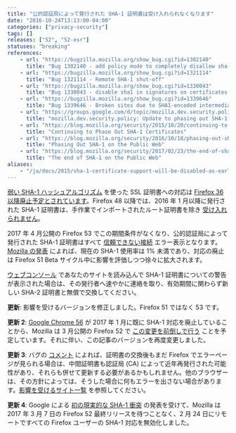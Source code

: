 ```yaml
---
title: "公的認証局によって発行された SHA-1 証明書は受け入れられなくなります"
date: "2016-10-24T13:13:00-04:00"
categories: ["privacy-security"]
tags: []
releases: ["52", "52-esr"]
statuses: "breaking"
references:
    - url: "https://bugzilla.mozilla.org/show_bug.cgi?id=1302140"
      title: "Bug 1302140 - add policy mode to completely disallow sha-1 signature except for certificates issued by non-built-in roots"
    - url: "https://bugzilla.mozilla.org/show_bug.cgi?id=1321114"
      title: "Bug 1321114 - Remote SHA-1 shut-off"
    - url: "https://bugzilla.mozilla.org/show_bug.cgi?id=1330043"
      title: "Bug 1330043 - disable sha1 in signatures on certificates issued by publicly-trusted roots"
    - url: "https://bugzilla.mozilla.org/show_bug.cgi?id=1339646"
      title: "Bug 1339646 - Broken sites due to SHA1-encoded intermediate certs"
    - url: "https://groups.google.com/d/topic/mozilla.dev.security.policy/wXvLQ26JyOA/discussion"
      title: "mozilla.dev.security.policy: Update to phasing out SHA-1 Certs"
    - url: "https://blog.mozilla.org/security/2015/10/20/continuing-to-phase-out-sha-1-certificates/"
      title: "Continuing to Phase Out SHA-1 Certificates"
    - url: "https://blog.mozilla.org/security/2016/10/18/phasing-out-sha-1-on-the-public-web/"
      title: "Phasing Out SHA-1 on the Public Web"
    - url: "https://blog.mozilla.org/security/2017/02/23/the-end-of-sha-1-on-the-public-web/"
      title: "The end of SHA-1 on the Public Web"
aliases:
    - "/ja/docs/2015/sha-1-certificate-support-will-be-disabled-as-early-as-july-2016/"
---
```

[弱い SHA-1 ハッシュアルゴリズム](https://developer.mozilla.org/docs/Web/Security/Weak_Signature_Algorithm) を使った SSL 証明書への対応は [Firefox 36 以降廃止予定とされています](https://www.fxsitecompat.dev/ja/docs/2014/sha-1-support-has-been-deprecated/)。Firefox 48 以降では、<time datetime="2016-01">2016 年 1 月</time>以降に発行された SHA-1 証明書は、手作業でインポートされたルート証明書を除き [受け入れられません](https://www.fxsitecompat.dev/ja/docs/2015/sha-1-based-certificates-with-validity-period-from-2016-will-not-be-validated/)。

<time datetime="2017-04">2017 年 4 月</time>公開の Firefox 53 でこの期間条件がなくなり、公的認証局によって発行された SHA-1 証明書はすべて [信頼できない接続](https://support.mozilla.org/kb/connection-untrusted-error-message) エラー表示となります。[Mozilla の発表](https://blog.mozilla.org/security/2016/10/18/phasing-out-sha-1-on-the-public-web/) によれば、現在の SHA-1 使用率は 1% 未満であり、対応の廃止は Firefox 51 Beta サイクル中に影響を評価しつつ徐々に拡大されます。

[ウェブコンソール](https://developer.mozilla.org/docs/Tools/Web_Console) であなたのサイトを読み込んで SHA-1 証明書についての警告が表示された場合は、その発行者へ速やかに連絡を取り、有効期間に関わらず新しい SHA-2 証明書と無償で交換してください。

**更新**: 影響を受けるバージョンを修正しました。Firefox 51 ではなく 53 です。

**更新 2**: [Google Chrome 56](https://security.googleblog.com/2016/11/sha-1-certificates-in-chrome.html) が 2017 年 1 月に既に SHA-1 対応を廃止していることから、Mozilla は 3 月公開の Firefox 52 で [この変更を前倒しで行う](https://mail.mozilla.org/pipermail/gofaster/2017-February/000563.html) ことを予定しています。それに伴い、この記事のバージョンを再度変更しました。

**更新 3**: バグの [コメント](https://bugzilla.mozilla.org/show_bug.cgi?id=1330043#c15) によれば、証明書の交換後もまだ Firefox でエラーページが見られる場合は、中間証明書も認証局 (CA) によって近年再発行された可能性があり、それらも併せて更新する必要があるかもしれません。他のブラウザーは、その方針によっては、そうした場合に何もエラーを出さない場合があります。[影響を受けるサイト一覧](https://bug1339646.bmoattachments.org/attachment.cgi?id=8837360) を参照してください。

**更新 4**: Google による [初の現実的な SHA-1 衝突](https://security.googleblog.com/2017/02/announcing-first-sha1-collision.html) の発表を受けて、Mozilla は <time datetime="2017-03-07">2017 年 3 月 7 日</time>の Firefox 52 最終リリースを待つことなく、<time datetime="2017-02-24">2 月 24 日</time>にリモートですべての Firefox ユーザーの SHA-1 対応を無効化しました。
